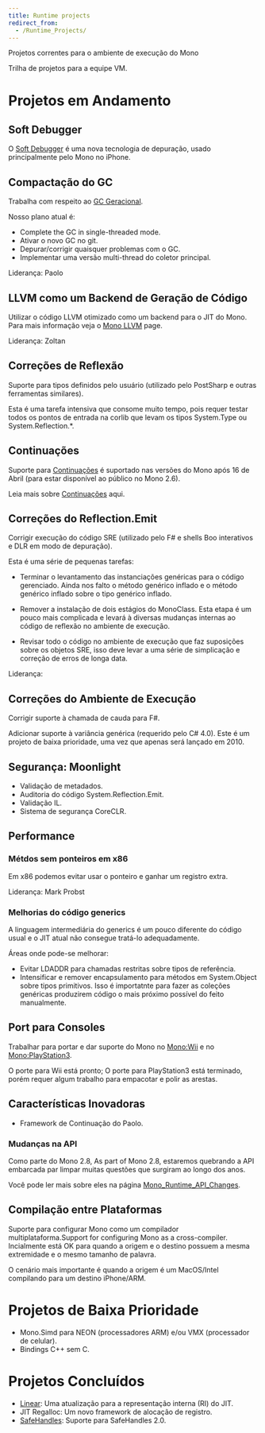 ```yaml
---
title: Runtime projects
redirect_from:
  - /Runtime_Projects/
---
```


Projetos correntes para o ambiente de execução do Mono

Trilha de projetos para a equipe VM.

Projetos em Andamento
================

Soft Debugger
-------------

O [Soft Debugger](/docs/advanced/runtime/docs/soft-debugger/) é uma nova tecnologia de depuração, usado principalmente pelo Mono no iPhone.

Compactação do GC
-------------

Trabalha com respeito ao [GC Geracional](/docs/advanced/garbage-collector/sgen/).

Nosso plano atual é:

-   Complete the GC in single-threaded mode.
-   Ativar o novo GC no git.
-   Depurar/corrigir quaisquer problemas com o GC.
-   Implementar uma versão multi-thread do coletor principal.

Liderança: Paolo

LLVM como um Backend de Geração de Código
---------------------------------

Utilizar o código LLVM otimizado como um backend para o JIT do Mono. Para mais informação veja o [Mono LLVM](/docs/advanced/mono-llvm/) page.

Liderança: Zoltan

Correções de Reflexão
----------------

Suporte para tipos definidos pelo usuário (utilizado pelo PostSharp e outras ferramentas similares).

Esta é uma tarefa intensiva que consome muito tempo, pois requer testar todos os pontos de entrada na corlib que levam os tipos System.Type ou System.Reflection.\*.

Continuações
-------------

Suporte para [Continuações](/archived/continuations "Continuations") é suportado nas versões do Mono após 16 de Abril (para estar disponível ao público no Mono 2.6).

Leia mais sobre [Continuações](/archived/continuations "Continuations") aqui.

Correções do Reflection.Emit
---------------------

Corrigir execução do código SRE (utilizado pelo F# e shells Boo interativos e DLR em modo de depuração).

Esta é uma série de pequenas tarefas:

-   Terminar o levantamento das instanciações genéricas para o código gerenciado. Ainda nos falto o método genérico inflado e o método genérico inflado sobre o tipo genérico inflado.

-   Remover a instalação de dois estágios do MonoClass. Esta etapa é um pouco mais complicada e levará à diversas mudanças internas ao código de reflexão no ambiente de execução.

-   Revisar todo o código no ambiente de execução que faz suposições sobre os objetos SRE, isso deve levar a uma série de simplicação e correção de erros de longa data.

Liderança:

Correções do Ambiente de Execução
-------------

Corrigir suporte à chamada de cauda para F#.

Adicionar suporte à variância genérica (requerido pelo C# 4.0). Este é um projeto de baixa prioridade, uma vez que apenas será lançado em 2010.

Segurança: Moonlight
-------------------

-   Validação de metadados.
-   Auditoria do código System.Reflection.Emit.
-   Validação IL.
-   Sistema de segurança CoreCLR.

Performance
-----------

### Métdos sem ponteiros em x86

Em x86 podemos evitar usar o ponteiro e ganhar um registro extra.

Liderança: Mark Probst

### Melhorias do código generics

A linguagem intermediária do generics é um pouco diferente do código usual e o JIT atual não consegue tratá-lo adequadamente.

Áreas onde pode-se melhorar:

-   Evitar LDADDR para chamadas restritas sobre tipos de referência.
-   Intensificar e remover encapsulamento para métodos em System.Object sobre tipos primitivos. Isso é importatnte para fazer as coleções genéricas produzirem código o mais próximo possível do feito manualmente.

Port para Consoles
-------------

Trabalhar para portar e dar suporte do Mono no [Mono:Wii](/docs/about-mono/supported-platforms/wii/) e no [Mono:PlayStation3](/docs/about-mono/supported-platforms/playstation3/).

O porte para Wii está pronto; O porte para PlayStation3 está terminado, porém requer algum trabalho para empacotar e polir as arestas.

Características Inovadoras
-------------------

-   Framework de Continuação do Paolo.

### Mudanças na API

Como parte do Mono 2.8, As part of Mono 2.8, estaremos quebrando a API embarcada par limpar muitas questões que surgiram ao longo dos anos.

Você pode ler mais sobre eles na página [Mono_Runtime_API_Changes](/archived/mono_runtime_api_changes "Mono Runtime API Changes").

Compilação entre Plataformas
-----------------

Suporte para configurar Mono como um compilador multiplataforma.Support for configuring Mono as a cross-compiler. Incialmente está OK para quando a origem e o destino possuem a mesma extremidade e o mesmo tamanho de palavra.

O cenário mais importante é quando a origem é um MacOS/Intel compilando para um destino iPhone/ARM.

Projetos de Baixa Prioridade
=====================

-   Mono.Simd para NEON (processadores ARM) e/ou VMX (processador de celular).
-   Bindings C++ sem C.

Projetos Concluídos
==================

-   [Linear](/docs/advanced/runtime/docs/linear-ir/): Uma atualização para a representação interna (RI) do JIT.
-   JIT Regalloc: Um novo framework de alocação de registro.
-   [SafeHandles](/docs/advanced/safehandles/): Suporte para SafeHandles 2.0.

